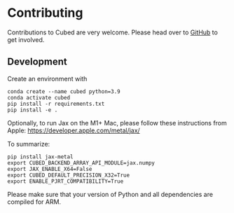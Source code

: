 # Contributing

Contributions to Cubed are very welcome. Please head over to [GitHub](https://github.com/tomwhite/cubed) to get involved.

## Development

Create an environment with

```shell
conda create --name cubed python=3.9
conda activate cubed
pip install -r requirements.txt
pip install -e .
```

Optionally, to run Jax on the M1+ Mac, please follow these instructions from Apple:
https://developer.apple.com/metal/jax/

To summarize: 
```shell
pip install jax-metal
export CUBED_BACKEND_ARRAY_API_MODULE=jax.numpy
export JAX_ENABLE_X64=False
export CUBED_DEFAULT_PRECISION_X32=True
export ENABLE_PJRT_COMPATIBILITY=True
```

Please make sure that your version of Python and all dependencies are compiled for ARM.